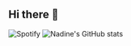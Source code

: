 ## Hi there 👋

![Spotify](https://lastfm-currentsong.apigamers.com/current/naestech?theme=dark)
![Nadine's GitHub stats](https://github-readme-stats.vercel.app/api?username=naestech&theme=graywhite&show_icons=true)

<!--
**naestech/naestech** is a ✨ _special_ ✨ repository because its `README.md` (this file) appears on your GitHub profile.

Here are some ideas to get you started:

- 🔭 I’m currently working on ...
- 🌱 I’m currently learning ...
- 👯 I’m looking to collaborate on ...
- 🤔 I’m looking for help with ...
- 💬 Ask me about ...
- 📫 How to reach me: ...
- 😄 Pronouns: ...
- ⚡ Fun fact: ...
-->
